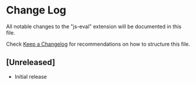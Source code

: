 # Change Log

All notable changes to the "js-eval" extension will be documented in this file.

Check [Keep a Changelog](http://keepachangelog.com/) for recommendations on how to structure this file.

## [Unreleased]

- Initial release